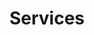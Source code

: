 ---
title: Services
layout: services
draft: false
plans:
- title: International advisory 
  subtitle: Best For Small Individuals
  price: 49
  type: month
  features:
    - Food systems and value chain 
    - International Trade 
    - Food security 
    - Capacity building and knowledge transfer 
    - Development and cooperation projects 

  button:
    label: Get started
    link: "/contact"

- title: Sustainability 
  subtitle: Best For Professionals
  price: 69
  type: month
  recommended: true
  features:
    - Carbon Farming Projects 
    - Carbon Offset Advising 
    - Carbon Trading Consulting 
    - ESG “on Farm” and Companies 
    - Preparation for ESG Certifications 
    - International Sustainability Affairs 

  button:
    label: Get started
    link: "/contact"

- title: Animal Welfare and OneHealth 
  subtitle: Best For Large Individuals
  price: 99
  type: month
  features:
    - Audits for Methodology of Production 
    - Animal Welfare Projects 
    - Training and Audit for Welfare and OneHealth 
    - Products Value Aggregation 


  button:
    label: Get started
    link: "/contact"

call_to_action:
  title: Looking for a more customized solution?
  content: Empowering Change, One Tailored Solution at a Time - Animal Welfare, Carbon Markets, and Consultancy Expertise.
  image: '/images/cta-svg.svg'
  button:
    enable: true
    label: "Contact Us"
    link: "/contact"
    
---